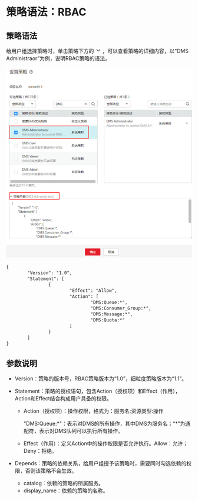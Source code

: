 # 策略语法：RBAC<a name="ZH-CN_TOPIC_0171717055"></a>

## 策略语法<a name="zh-cn_topic_0171356249_section9359105292516"></a>

给用户组选择策略时，单击策略下方的![](figures/zh-cn_image_0171717672.png)，可以查看策略的详细内容，以“DMS Administraor”为例，说明RBAC策略的语法。

![](figures/zh-cn_image_0171817324.png)

```
{
        "Version": "1.0",
        "Statement": [
                {
                        "Effect": "Allow",
                        "Action": [
                                "DMS:Queue:*",
                                "DMS:Consumer_Group:*",
                                "DMS:Message:*",
                                "DMS:Quota:*"
                        ]
                }
        ]
}
```

## 参数说明<a name="zh-cn_topic_0171356249_section1057124415300"></a>

-   Version：策略的版本号，RBAC策略版本为“1.0”，细粒度策略版本为“1.1”。

-   Statement：策略的授权语句，包含Action（授权项）和Effect（作用），Action和Effect结合构成用户具备的权限。
    -   Action（授权项）：操作权限，格式为：服务名:资源类型:操作

        "DMS:Queue:\*"：表示对DMS的所有操作，其中DMS为服务名；“\*”为通配符，表示对DMS队列可以执行所有操作。

    -   Effect（作用）：定义Action中的操作权限是否允许执行。Allow：允许；Deny：拒绝。

-   Depends：策略的依赖关系，给用户组授予该策略时，需要同时勾选依赖的权限，否则该策略不会生效。
    -   catalog：依赖的策略的所属服务。
    -   display\_name：依赖的策略的名称。


